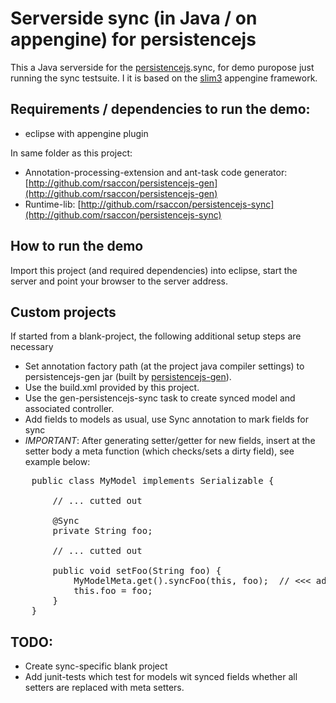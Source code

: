 Serverside sync (in Java / on appengine) for persistencejs
==========================================================

This a Java serverside for the [persistencejs](http://github.com/zef/persistencejs).sync, for demo puropose just running the sync testsuite. I it is based on the [slim3](http://code.google.com/p/slim3) appengine framework.

Requirements / dependencies to run the demo: 
--------------------------------------------
* eclipse with appengine plugin

In same folder as this project:

* Annotation-processing-extension and ant-task code generator: [http://github.com/rsaccon/persistencejs-gen](http://github.com/rsaccon/persistencejs-gen)
* Runtime-lib: [http://github.com/rsaccon/persistencejs-sync](http://github.com/rsaccon/persistencejs-sync)

How to run the demo
-------------------
Import this project (and required dependencies) into eclipse, start the server 
and point your browser to the server address.

Custom projects
---------------
If started from a blank-project, the following additional setup steps are necessary

* Set annotation factory path (at the project java compiler settings) to persistencejs-gen jar (built by [persistencejs-gen](http://github.com/rsaccon/persistencejs-gen)).
* Use the build.xml provided by this project.
* Use the gen-persistencejs-sync task to create synced model and associated controller.
* Add fields to models as usual, use Sync annotation to mark fields for sync
* *IMPORTANT*: After generating setter/getter for new fields, insert at the setter body a meta function (which checks/sets a dirty field), see example below:

<pre>
	public class MyModel implements Serializable {
		
		// ... cutted out
		
		@Sync
    	private String foo;
		
		// ... cutted out
		
		public void setFoo(String foo) {
        	MyModelMeta.get().syncFoo(this, foo);  // <<< add this !!!
        	this.foo = foo;
    	}
    }
</pre>

TODO:
-----
* Create sync-specific blank project
* Add junit-tests which test for models wit synced fields whether all setters are replaced with meta setters.
